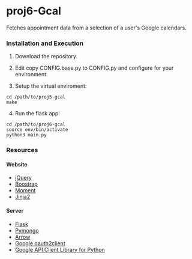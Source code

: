 # proj6-Gcal
Fetches appointment data from a selection of a user's Google calendars.

### Installation and Execution

1) Download the repository.

2) Edit copy CONFIG.base.py to CONFIG.py and configure for your environment.

3) Setup the virtual enviroment:
```shell
cd /path/to/proj5-gcal
make
```

4) Run the flask app:
```shell
cd /path/to/proj6-gcal
source env/bin/activate
python3 main.py
```

### Resources

#### Website

- [jQuery](https://jquery.com/)
- [Boostrap](http://getbootstrap.com/)
- [Moment](http://momentjs.com/)
- [Jinja2](http://jinja.pocoo.org/)

#### Server

- [Flask](http://flask.pocoo.org/)
- [Pymongo](https://api.mongodb.org/python/current/)
- [Arrow](http://crsmithdev.com/arrow/)
- [Google oauth2client](https://github.com/google/oauth2client)
- [Google API Client Library for Python](https://developers.google.com/api-client-library/python/)
